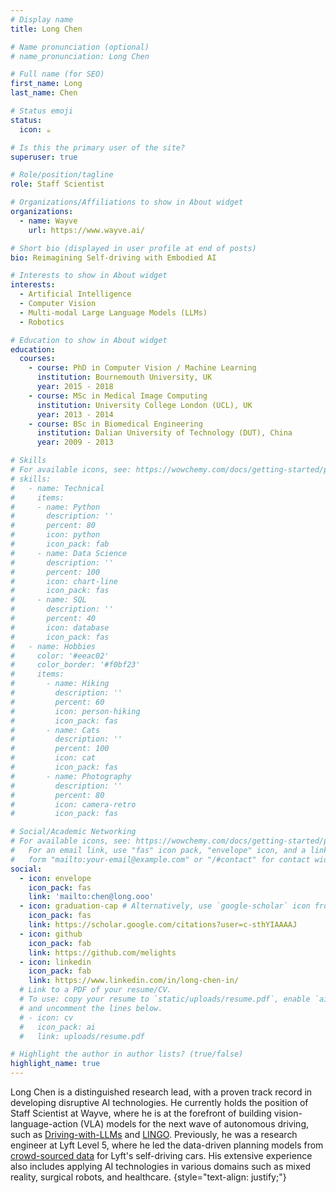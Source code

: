 ```yaml
---
# Display name
title: Long Chen

# Name pronunciation (optional)
# name_pronunciation: Long Chen

# Full name (for SEO)
first_name: Long
last_name: Chen

# Status emoji
status:
  icon: ☕️

# Is this the primary user of the site?
superuser: true

# Role/position/tagline
role: Staff Scientist

# Organizations/Affiliations to show in About widget
organizations:
  - name: Wayve
    url: https://www.wayve.ai/

# Short bio (displayed in user profile at end of posts)
bio: Reimagining Self-driving with Embodied AI

# Interests to show in About widget
interests:
  - Artificial Intelligence
  - Computer Vision
  - Multi-modal Large Language Models (LLMs)
  - Robotics

# Education to show in About widget
education:
  courses:
    - course: PhD in Computer Vision / Machine Learning
      institution: Bournemouth University, UK
      year: 2015 - 2018
    - course: MSc in Medical Image Computing
      institution: University College London (UCL), UK
      year: 2013 - 2014
    - course: BSc in Biomedical Engineering
      institution: Dalian University of Technology (DUT), China
      year: 2009 - 2013

# Skills
# For available icons, see: https://wowchemy.com/docs/getting-started/page-builder/#icons
# skills:
#   - name: Technical
#     items:
#     - name: Python
#       description: ''
#       percent: 80
#       icon: python
#       icon_pack: fab
#     - name: Data Science
#       description: ''
#       percent: 100
#       icon: chart-line
#       icon_pack: fas
#     - name: SQL
#       description: ''
#       percent: 40
#       icon: database
#       icon_pack: fas
#   - name: Hobbies
#     color: '#eeac02'
#     color_border: '#f0bf23'
#     items:
#       - name: Hiking
#         description: ''
#         percent: 60
#         icon: person-hiking
#         icon_pack: fas
#       - name: Cats
#         description: ''
#         percent: 100
#         icon: cat
#         icon_pack: fas
#       - name: Photography
#         description: ''
#         percent: 80
#         icon: camera-retro
#         icon_pack: fas

# Social/Academic Networking
# For available icons, see: https://wowchemy.com/docs/getting-started/page-builder/#icons
#   For an email link, use "fas" icon pack, "envelope" icon, and a link in the
#   form "mailto:your-email@example.com" or "/#contact" for contact widget.
social:
  - icon: envelope
    icon_pack: fas
    link: 'mailto:chen@long.ooo'
  - icon: graduation-cap # Alternatively, use `google-scholar` icon from `ai` icon pack
    icon_pack: fas
    link: https://scholar.google.com/citations?user=c-sthYIAAAAJ
  - icon: github
    icon_pack: fab
    link: https://github.com/melights
  - icon: linkedin
    icon_pack: fab
    link: https://www.linkedin.com/in/long-chen-in/
  # Link to a PDF of your resume/CV.
  # To use: copy your resume to `static/uploads/resume.pdf`, enable `ai` icons in `params.yaml`,
  # and uncomment the lines below.
  # - icon: cv
  #   icon_pack: ai
  #   link: uploads/resume.pdf

# Highlight the author in author lists? (true/false)
highlight_name: true
---
```

Long Chen is a distinguished research lead, with a proven track record in developing disruptive AI technologies. He currently holds the position of Staff Scientist at Wayve, where he is at the forefront of building vision-language-action (VLA) models for the next wave of autonomous driving, such as <a href="https://github.com/wayveai/Driving-with-LLMs" target="_blank">Driving-with-LLMs</a> and <a href="https://wayve.ai/thinking/lingo-natural-language-autonomous-driving/" target="_blank">LINGO</a>. Previously, he was a research engineer at Lyft Level 5, where he led the data-driven planning models from <a href="https://long.ooo/publication/lfd/" target="_blank">crowd-sourced data</a> for Lyft's self-driving cars. His extensive experience also includes applying AI technologies in various domains such as mixed reality, surgical robots, and healthcare.
{style="text-align: justify;"}
